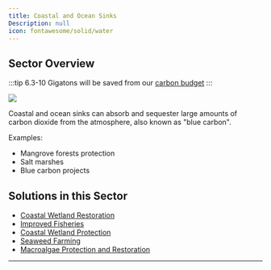 ```yaml
---
title: Coastal and Ocean Sinks
Description: null
icon: fontawesome/solid/water
---
```


## Sector Overview

:::tip 6.3-10 Gigatons will be saved from our [carbon budget](../glossary/#carbon-budget)
:::

![](/../static/img/coastal-and-ocean-sinks.png)

Coastal and ocean sinks can absorb and sequester large amounts of carbon dioxide from the atmosphere, also known as "blue carbon".

Examples:

* Mangrove forests protection
* Salt marshes
* Blue carbon projects

## Solutions in this Sector

* [Coastal Wetland Restoration](../solution-coastal-wetland-restoration)
* [Improved Fisheries](../solution-improved-fisheries)
* [Coastal Wetland Protection](../solution-coastal-wetland-protection)
* [Seaweed Farming](../solution-seaweed-farming)
* [Macroalgae Protection and Restoration](../solution-macroalgae-protection-and-restoration)

- - -

